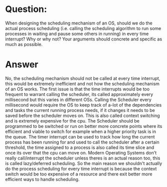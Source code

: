 # Question:

When designing the scheduling mechanism of an OS, should we do the actual process scheduling (i.e. calling the scheduling algorithm to run some processes in waiting and pause some others in running) in every time interrupt? Why or why not? Your arguments should concrete and specific as much as possible.

# Answer

No, the scheduling mechanism should not be called at every time interrupt, this would be extremely inefficient and not how the scheduling mechanism of an OS works. The first issue is that the time interrupts would be too frequent to warrant calling the scheduler, its called approximately every millisecond but this varies in different OSs. Calling the Scheduler every millisecond would require the OS to keep track of a-lot of the dependencies and tasks the current running process needs, if it changes it needs to be saved before the scheduler moves on. This is also called context switching and is extremely expensive for the cpu. The Scheduler should be programmed to be switched or run on better more concrete points where its efficient and viable to switch for example when a higher priority task is in the queue. The timer interrupt can be used to track how long the current process has been running for and used to call the scheduler after a certain threshold, the time assigned to a process is also called its time slice and once its over that the cpu can move on. Modern Operating Systems don't really call/interrupt the scheduler unless theres is an actual reason too, this is called lazy/deferred scheduling. So the main reason we shouldn't actually do the process scheduling for every time interrupt is because the context switch would be too expensive of a resource and there exit better more efficient ways to handle scheduling.

